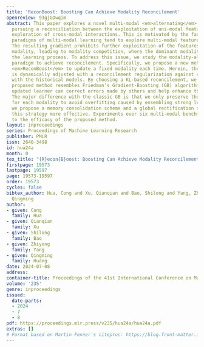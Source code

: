 ```yaml
---
title: 'ReconBoost: Boosting Can Achieve Modality Reconcilement'
openreview: 93gjGDwqim
abstract: This paper explores a novel multi-modal <em>alternating</em> learning paradigm
  pursuing a reconciliation between the exploitation of uni-modal features and the
  exploration of cross-modal interactions. This is motivated by the fact that current
  paradigms of multi-modal learning tend to explore multi-modal features simultaneously.
  The resulting gradient prohibits further exploitation of the features in the weak
  modality, leading to modality competition, where the dominant modality overpowers
  the learning process. To address this issue, we study the modality-alternating learning
  paradigm to achieve reconcilement. Specifically, we propose a new method called
  <em>ReconBoost</em> to update a fixed modality each time. Herein, the learning objective
  is dynamically adjusted with a reconcilement regularization against competition
  with the historical models. By choosing a KL-based reconcilement, we show that the
  proposed method resembles Friedman’s Gradient-Boosting (GB) algorithm, where the
  updated learner can correct errors made by others and help enhance the overall performance.
  The major difference with the classic GB is that we only preserve the newest model
  for each modality to avoid overfitting caused by ensembling strong learners. Furthermore,
  we propose a memory consolidation scheme and a global rectification scheme to make
  this strategy more effective. Experiments over six multi-modal benchmarks speak
  to the efficacy of the proposed method.
layout: inproceedings
series: Proceedings of Machine Learning Research
publisher: PMLR
issn: 2640-3498
id: hua24a
month: 0
tex_title: "{R}econ{B}oost: Boosting Can Achieve Modality Reconcilement"
firstpage: 19573
lastpage: 19597
page: 19573-19597
order: 19573
cycles: false
bibtex_author: Hua, Cong and Xu, Qianqian and Bao, Shilong and Yang, Zhiyong and Huang,
  Qingming
author:
- given: Cong
  family: Hua
- given: Qianqian
  family: Xu
- given: Shilong
  family: Bao
- given: Zhiyong
  family: Yang
- given: Qingming
  family: Huang
date: 2024-07-08
address:
container-title: Proceedings of the 41st International Conference on Machine Learning
volume: '235'
genre: inproceedings
issued:
  date-parts:
  - 2024
  - 7
  - 8
pdf: https://proceedings.mlr.press/v235/hua24a/hua24a.pdf
extras: []
# Format based on Martin Fenner's citeproc: https://blog.front-matter.io/posts/citeproc-yaml-for-bibliographies/
---
```

